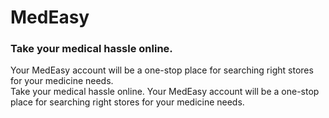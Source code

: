 # MedEasy
### Take your medical hassle online. <br>
Your MedEasy account will be a one-stop place for searching right stores for your medicine needs.
<br>
Take your medical hassle online. Your MedEasy account will be a one-stop place for searching right stores for your medicine needs.
